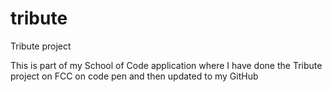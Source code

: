 # tribute
Tribute project

This is part of my School of Code application where I have done the Tribute project on FCC on code pen and then updated to my GitHub